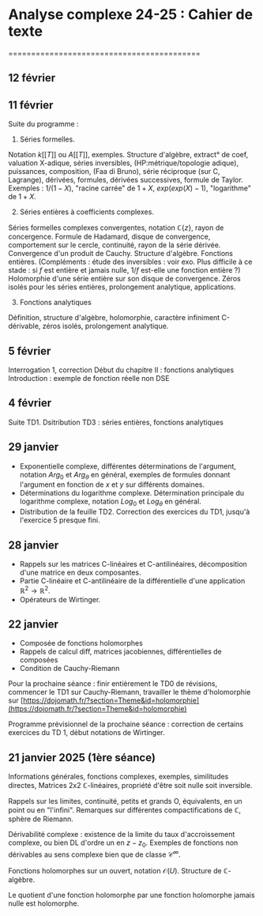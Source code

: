 # Analyse complexe 24-25 : Cahier de texte
==========================================



12 février
----------


11 février
----------
Suite du programme : 

1) Séries formelles.

Notation $k[[T]]$ ou $A[[T]]$, exemples. Structure d'algèbre, extract° de coef, valuation X-adique, séries inversibles, (HP:métrique/topologie adique), puissances, composition, (Faa di Bruno), série réciproque (sur C, Lagrange), dérivées, formules, dérivées successives, formule de Taylor.
Exemples : $1/(1-X)$, "racine carrée" de $1+X$, $exp(exp(X)-1)$, "logarithme" de $1+X$.

2) Séries entières à coefficients complexes.

Séries formelles complexes convergentes, notation $\mathbb{C}\{z\}$, rayon de concergence.  Formule de Hadamard, disque de convergence, comportement sur le cercle, continuité, rayon de la série dérivée. Convergence d'un produit de Cauchy. Structure d'algèbre. Fonctions entières.
(Compléments : étude des inversibles : voir exo. Plus difficile à ce stade : si $f$ est entière et jamais nulle, $1/f$ est-elle une fonction entière ?)
Holomorphie d'une série entière sur son disque de convergence.
Zéros isolés pour les séries entières, prolongement analytique, applications.

3) Fonctions analytiques

Définition, structure d'algèbre, holomorphie, caractère infiniment C-dérivable, zéros isolés, prolongement analytique.


5 février
---------
Interrogation 1, correction
Début du chapitre II : fonctions analytiques
Introduction : exemple de fonction réelle non DSE


4 février
---------
Suite TD1.
Dsitribution TD3 : séries entières, fonctions analytiques


29 janvier
----------
- Exponentielle complexe, différentes déterminations de l'argument, notation $Arg_0$ et $Arg_\theta$ en général, exemples de formules donnant l'argument en fonction de $x$ et $y$ sur différents domaines.
- Déterminations du logarithme complexe. Détermination principale du logarithme complexe, notation $Log_0$ et $Log_\theta$ en général. 
- Distribution de la feuille TD2. Correction des exercices du TD1, jusqu'à l'exercice 5 presque fini.

28 janvier
----------

- Rappels sur les matrices C-linéaires et C-antilinéaires, décomposition d'une matrice en deux composantes.
- Partie C-linéaire et C-antilinéaire de la différentielle d'une application $\mathbb R^2 \to \mathbb R^2$.
- Opérateurs de Wirtinger.


22 janvier
----------

- Composée de fonctions holomorphes
- Rappels de calcul diff, matrices jacobiennes, différentielles de composées
- Condition de Cauchy-Riemann

Pour la prochaine séance : finir entièrement le TD0 de révisions, commencer le TD1 sur Cauchy-Riemann, travailler le thème d'holomorphie sur [https://dojomath.fr/?section=Theme&id=holomorphie](https://dojomath.fr/?section=Theme&id=holomorphie)

Programme prévisionnel de la prochaine séance : correction de certains exercices du TD 1, début notations de Wirtinger.




21 janvier 2025 (1ère séance)
---------------

Informations générales, fonctions complexes, exemples, similitudes directes, Matrices 2x2 $\mathbb C$-linéaires, propriété d'être soit nulle soit inversible.

Rappels sur les limites, continuité, petits et grands O, équivalents, en un point ou en "l'infini". Remarques sur différentes compactifications de $\mathbb C$, sphère de Riemann.

Dérivabilité complexe : existence de la limite du taux d'accroissement complexe, ou bien DL d'ordre un en $z-z_0$.
Exemples de fonctions non dérivables au sens complexe bien que de classe $\mathcal C^\infty$.

Fonctions holomorphes sur un ouvert, notation $\mathcal O(U)$. Structure de $\mathbb C$-algèbre.

Le quotient d'une fonction holomorphe par une fonction holomorphe jamais nulle est holomorphe.
